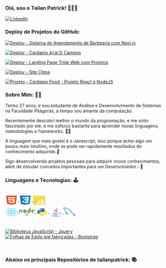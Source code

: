 ### Olá, sou o Tailan Patrick! 👨‍💻💛



[![LinkedIn](https://img.shields.io/badge/LinkedIn-0077B5?style=for-the-badge&logo=linkedin&logoColor=white)](https://linkedin.com/in/tailanpatrick)

### Deploy de Projetos do GitHub:

[![Deploy - Sistema de Agendamento de Barbearia com Next.js](https://img.shields.io/static/v1?label=DEPLOY%20VERCEL&message=Sistema%20de%20Agendamento%20de%20Barbearia%20com%20Next.js&color=8161FF)](https://agendamento-barber.vercel.app/)

<a href="https://cardapioacaidcampos.000webhostapp.com/" target="_blank">![Deploy - Cardapio Açaí D Campos](https://img.shields.io/static/v1?label=DEPLOY&message=Cardápio%20Online%20Açaí%20D%20Campos&color=513F8B)</a>

[![Deploy - Landing Page Tride Web com Projetos](https://img.shields.io/static/v1?label=DEPLOY%20GITHUB&message=Landing%20page%20TRÍADE%20WEB%20com%20Projetos&color=E96228)](https://tailanpatrick.github.io/landingpage-triade-web/)

[![Deploy - Site Clima](https://img.shields.io/static/v1?label=DEPLOY%20GITHUB&message=Site%20ver%20o%20Clima&color=081E3C)](https://tailanpatrick.github.io/app-clima/)


[![Projeto - Cardapio Food - Projeto React e NodeJS](https://img.shields.io/static/v1?label=PROJETO&message=Cardapio%20Food%20-%20Projeto%20com%20React%20e%20NodeJS&color=E74D3B)](https://github.com/tailanpatrick/cardapio-food)

### Sobre Mim: 👨‍🎓

Tenho 27 anos, e sou  estudante de Análise e Desenvolvimento de Sistemas na Faculdade Pitágoras, a tempo sou amante da computação. 

Recentemente descobri melhor o mundo da programação, e me sinto fascinado por ele, e me esforço bastante para aprender novas linguagens, metodologias e frameworks. 👨‍💻

A linguagem que mais gostei é o Javascript, isso porque achei algo um pouco mais intuitivo, onde se pode ver rapidamente resultados do conhecimento adquirido.💛

Sigo desenvolvendo projetos pessoais para adquirir novos conhecimentos, além de estudar conceitos importantes para um Desenvolvedor.💡🚀


### Linguagens e Tecnologias: 🕹️
<div><br>
  <a href="#"><img align="center" alt="Tailan-HTML" height="30" width="40" src="https://raw.githubusercontent.com/devicons/devicon/master/icons/html5/html5-original.svg" title="HTML 5">
  <img align="center" alt="Tailan-CSS" height="30" width="40" src="https://raw.githubusercontent.com/devicons/devicon/master/icons/css3/css3-original.svg" title="CSS 3">
  <img align="center" alt="Tailan-Js" height="30" width="40" src="https://raw.githubusercontent.com/devicons/devicon/master/icons/javascript/javascript-plain.svg" title="JavaScript">
  <br>
  <!-- Remover comentário apos concluir curso -- <img align="center" alt="Tailan-Ts" height="30" width="40" src="https://raw.githubusercontent.com/devicons/devicon/master/icons/typescript/typescript-plain.svg" title="TypeScript"> -->
  <img align="center" alt="Tailan-React" height="30" width="40" src="https://raw.githubusercontent.com/devicons/devicon/master/icons/react/react-original.svg" title="React">
  <img align="center" alt="Tailan-NodeJS" height="45" width="50" src="https://raw.githubusercontent.com/devicons/devicon/master/icons/nodejs/nodejs-plain-wordmark.svg" title="NodeJS">

  <!-- Remover comentário apos concluir curso --
  <img align="center" alt="Tailan-NextJS" height="30" width="45" src="https://raw.githubusercontent.com/devicons/devicon/55609aa5bd817ff167afce0d965585c92040787a/icons/nextjs/nextjs-original.svg" title="NextJS">
  <br><br>-->
  <img align="center" alt="Tailan-Python" height="30" width="40" src="https://raw.githubusercontent.com/devicons/devicon/master/icons/python/python-original.svg" title="Python">
  <img align="center" alt="Tailan-JAVA" height="30" width="40" src="https://raw.githubusercontent.com/devicons/devicon/55609aa5bd817ff167afce0d965585c92040787a/icons/java/java-original.svg" title="JAVA">
  <img align="center" alt="Tailan-MySQL" height="30" width="40" src="https://raw.githubusercontent.com/devicons/devicon/55609aa5bd817ff167afce0d965585c92040787a/icons/mysql/mysql-original.svg" title="MySQL">
 <br><br>
 </a>


</div>



 [![Biblioteca JavaScript - Jquery](https://img.shields.io/badge/jQuery-0769AD?style=for-the-badge&logo=jquery&logoColor=white)](#)
 [![Folhas de Estilo pré fabricadas - Bootstrap](https://img.shields.io/badge/Bootstrap-563D7C?style=for-the-badge&logo=bootstrap&logoColor=white)](#)

<br>

### Abaixo os principais Repositórios de tailanpatrick: 📚
